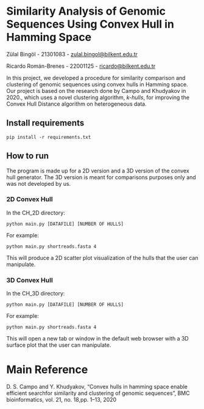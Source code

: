 # Similarity Analysis of Genomic Sequences Using Convex Hull in Hamming Space

Zülal Bingöl - 21301083 - zulal.bingol@bilkent.edu.tr

Ricardo Román-Brenes - 22001125 - ricardo@bilkent.edu.tr




In this project, we  developed a procedure for similarity comparison and clustering of genomic sequences using convex hulls in Hamming space. Our project is based on the research done by Campo and Khudyakov in 2020., which uses a novel clustering algorithm, *k-hulls*, for improving the Convex Hull Distance algorithm on heterogeneous data.



## Install requirements
```
pip install -r requirements.txt
```

## How to run


The program is made up for a 2D version and a 3D version of the convex hull generator. The 3D version is meant for comparisons purposes only and was not developed by us.

### 2D Convex Hull

In the CH_2D directory:
```
python main.py [DATAFILE] [NUMBER OF HULLS]
```

For example:
```
python main.py shortreads.fasta 4
```

This will produce a 2D scatter plot visualization of the hulls that the user can manipulate.

### 3D Convex Hull

In the CH_3D directory:
```
python main.py [DATAFILE] [NUMBER OF HULLS]
```

For example:
```
python main.py shortreads.fasta 4
```

This will open a new tab or window in the default web browser with a 3D surface plot that the user can manipulate.

# Main Reference
D. S. Campo and Y. Khudyakov, “Convex hulls in hamming space enable efficient searchfor similarity and clustering of genomic sequences”, BMC bioinformatics, vol. 21, no. 18,pp. 1–13, 2020
